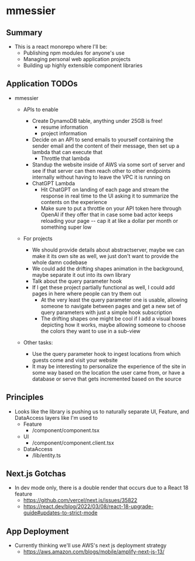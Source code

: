 # mmessier

## Summary

- This is a react monorepo where I'll be:
  - Publishing npm modules for anyone's use
  - Managing personal web application projects
  - Building up highly extensible component libraries

## Application TODOs

- mmessier

  - APIs to enable

    - Create DynamoDB table, anything under 25GB is free!
      - resume information
      - project information
    - Decide on an API to send emails to yourself containing the sender email and the content of their message, then set up a lambda that can execute that
      - Throttle that lambda
    - Standup the website inside of AWS via some sort of server and see if that server can then reach other to other endpoints internally without having to leave the VPC it is running on
    - ChatGPT Lambda
      - Hit ChatGPT on landing of each page and stream the response in real time to the UI asking it to summarize the contents on the experience
      - Make sure to put a throttle on your API token here through OpenAI if they offer that in case some bad actor keeps reloading your page -- cap it at like a dollar per month or something super low

  - For projects

    - We should provide details about abstractserver, maybe we can make it its own site as well, we just don't want to provide the whole damn codebase
    - We could add the drifting shapes animation in the background, maybe separate it out into its own library
    - Talk about the query parameter hook
    - If I get these project partially functional as well, I could add pages in here where people can try them out
      - At the very least the query parameter one is usable, allowing someone to navigate between pages and get a new set of query parameters with just a simple hook subscription
      - The drifting shapes one might be cool if I add a visual boxes depicting how it works, maybe allowing someone to choose the colors they want to use in a sub-view

  - Other tasks:
    - Use the query parameter hook to ingest locations from which guests come and visit your website
    - It may be interesting to personalize the experience of the site in some way based on the location the user came from, or have a database or serve that gets incremented based on the source

## Principles

- Looks like the library is pushing us to naturally separate UI, Feature, and DataAccess layers like I'm used to
  - Feature
    - /component/component.tsx
  - UI
    - /component/component.client.tsx
  - DataAccess
    - /lib/entity.ts

## Next.js Gotchas

- In dev mode only, there is a double render that occurs due to a React 18 feature
  - https://github.com/vercel/next.js/issues/35822
  - https://react.dev/blog/2022/03/08/react-18-upgrade-guide#updates-to-strict-mode

## App Deployment

- Currently thinking we'll use AWS's next js deployment strategy
  - https://aws.amazon.com/blogs/mobile/amplify-next-js-13/
